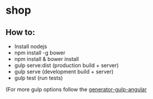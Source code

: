# shop

## How to:
* Install nodejs
* npm install -g bower 
* npm install & bower install
* gulp serve:dist (production build + server)
* gulp serve (development build + server)
* gulp test (run tests)

(For more gulp options follow the [generator-gulp-angular](https://github.com/Swiip/generator-gulp-angular/blob/master/docs/usage.md)
